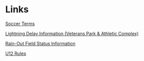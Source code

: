 # Links
[Soccer Terms](soccer_terms.md)

[Lightning Delay Information (Veterans Park & Athletic Complex)](https://www.cstx.gov/emergencies-public-safety/lightning-alert-system/#VeteransPark&AthleticComplex)

[Rain-Out Field Status Information](https://www.cstx.gov/parks-recreation-culture/facilities-and-rentals/field-status/)

[U12 Rules](https://www.cssoccer.org/u12-rules.html)
